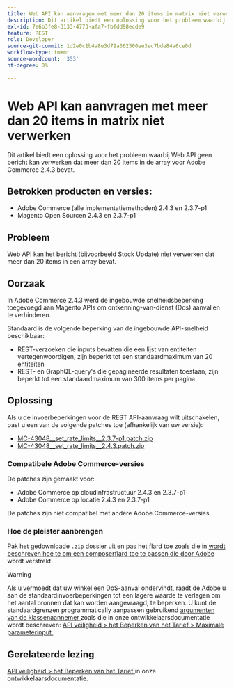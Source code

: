 ```yaml
---
title: Web API kan aanvragen met meer dan 20 items in matrix niet verwerken
description: Dit artikel biedt een oplossing voor het probleem waarbij Web API geen bericht kan verwerken dat meer dan 20 items in de array voor Adobe Commerce 2.4.3 bevat.
exl-id: 7e6b3fe8-3133-4773-afa7-fbfdd98ecde9
feature: REST
role: Developer
source-git-commit: 1d2e0c1b4a8e3d79a362500ee3ec7bde84a6ce0d
workflow-type: tm+mt
source-wordcount: '353'
ht-degree: 0%

---
```


# Web API kan aanvragen met meer dan 20 items in matrix niet verwerken

Dit artikel biedt een oplossing voor het probleem waarbij Web API geen bericht kan verwerken dat meer dan 20 items in de array voor Adobe Commerce 2.4.3 bevat.

## Betrokken producten en versies:

* Adobe Commerce (alle implementatiemethoden) 2.4.3 en 2.3.7-p1
* Magento Open Sourcen 2.4.3 en 2.3.7-p1

## Probleem

Web API kan het bericht (bijvoorbeeld Stock Update) niet verwerken dat meer dan 20 items in een array bevat.

## Oorzaak

In Adobe Commerce 2.4.3 werd de ingebouwde snelheidsbeperking toegevoegd aan Magento APIs om ontkenning-van-dienst (Dos) aanvallen te verhinderen.

Standaard is de volgende beperking van de ingebouwde API-snelheid beschikbaar:

* REST-verzoeken die inputs bevatten die een lijst van entiteiten vertegenwoordigen, zijn beperkt tot een standaardmaximum van 20 entiteiten
* REST- en GraphQL-query&#39;s die gepagineerde resultaten toestaan, zijn beperkt tot een standaardmaximum van 300 items per pagina

## Oplossing

Als u de invoerbeperkingen voor de REST API-aanvraag wilt uitschakelen, past u een van de volgende patches toe (afhankelijk van uw versie):

* [MC-43048__set_rate_limits__2.3.7-p1.patch.zip](assets/MC-43048__set_rate_limits__2.3.7-p1.patch.zip)
* [MC-43048__set_rate_limits__2.4.3.patch.zip](assets/MC-43048__set_rate_limits__2.4.3.patch.zip)

### Compatibele Adobe Commerce-versies

De patches zijn gemaakt voor:

* Adobe Commerce op cloudinfrastructuur 2.4.3 en 2.3.7-p1
* Adobe Commerce op locatie 2.4.3 en 2.3.7-p1

De patches zijn niet compatibel met andere Adobe Commerce-versies.

### Hoe de pleister aanbrengen

Pak het gedownloade `.zip` dossier uit en pas het flard toe zoals die in [ wordt beschreven hoe te om een composerflard toe te passen die door Adobe ](/help/how-to/general/how-to-apply-a-composer-patch-provided-by-magento.md) wordt verstrekt.

>[!WARNING]
>
>Als u vermoedt dat uw winkel een DoS-aanval ondervindt, raadt de Adobe u aan de standaardinvoerbeperkingen tot een lagere waarde te verlagen om het aantal bronnen dat kan worden aangevraagd, te beperken.  U kunt de standaardgrenzen programmatically aanpassen gebruikend [ argumenten van de klassenaannemer ](https://devdocs.magento.com/guides/v2.4/extension-dev-guide/build/di-xml-file.html)
>zoals die in onze ontwikkelaarsdocumentatie wordt beschreven: [ API veiligheid > het Beperken van het Tarief > Maximale parameterinput ](https://devdocs.magento.com/guides/v2.4/get-started/api-security.html#rate-limiting).

## Gerelateerde lezing

[ API veiligheid > het Beperken van het Tarief ](https://devdocs.magento.com/guides/v2.4/get-started/api-security.html#rate-limiting) in onze ontwikkelaarsdocumentatie.

